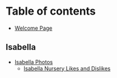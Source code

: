 # Table of contents

* [Welcome Page](README.md)

## Isabella

* [Isabella Photos](isabella/isabella-photos/README.md)
  * [Isabella Nursery Likes and Dislikes](isabella/isabella-photos/isabella-nursery.md)

